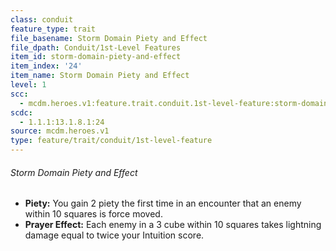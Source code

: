 ```yaml
---
class: conduit
feature_type: trait
file_basename: Storm Domain Piety and Effect
file_dpath: Conduit/1st-Level Features
item_id: storm-domain-piety-and-effect
item_index: '24'
item_name: Storm Domain Piety and Effect
level: 1
scc:
  - mcdm.heroes.v1:feature.trait.conduit.1st-level-feature:storm-domain-piety-and-effect
scdc:
  - 1.1.1:13.1.8.1:24
source: mcdm.heroes.v1
type: feature/trait/conduit/1st-level-feature
---
```


###### Storm Domain Piety and Effect

- **Piety:** You gain 2 piety the first time in an encounter that an enemy within 10 squares is force moved.
- **Prayer Effect:** Each enemy in a 3 cube within 10 squares takes lightning damage equal to twice your Intuition score.
